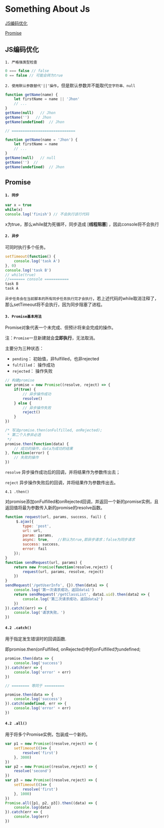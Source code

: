 # Something About Js

[JS编码优化](#JS编码优化)

[Promise](#Promise)


## JS编码优化
`1. 严格强类型检查`
```js
0 === false // false
0 == false // 可能会转为true
```
`2. 使用默认参数替代'||'操作`，但是默认参数并不能取代`空字符串、null`
``` js
function getName(name) {
    let firstName = name || 'Jhon'
    // ...
}
getName(null)   // Jhon
getName('')   // Jhon
getName(undefined)  // Jhon

// =============================

function getName(name = 'Jhon') {
    let firstName = name
    // ...
}
getName(null)   // null
getName('')  // 
getName(undefined)  // Jhon
```

## Promise

#### `1. 同步`
``` js
var x = true
while(x)
console.log('finish') // 不会执行该行代码
```
x为true，那么while就为死循环，同步造成 [**线程阻塞**] ，因此console将不会执行

#### `2. 异步`

可同时执行多个任务。
```js
setTimeout(function() {
    console.log('task A')
}, 0)
console.log('task B')
// while(true)
//======= console ===========
task B
task A
```
`异步任务会在当前脚本的所有同步任务执行完才会执行`，若上述代码的while取消注释了，那么setTimeout将不会执行，因为同步阻塞了进程。

#### `3. Promise基本用法`

Promise对象代表一个未完成、但预计将来会完成的操作。

注：`Promise`一旦新建就会**立即执行**，无法取消。

主要分为三种状态：

*  `pending`： 初始值，非fulfilled，也非rejected
*  `fulfilled`： 操作成功
*  `rejected`： 操作失败
```js
// 构建promise
var promise = new Promise((resolve, reject) => {
    if(true) {
        // 异步操作成功
        resolve()
    } else {
        // 异步操作失败
        reject()
    }
})

/* 写法promise.then(onFulfilled, onRejected);
 * 第二个入参非必选
 */
promise.then(function(data) {
    // 成功的操作，data为成功的结果
}, function(error) {
    // 失败的操作
})
```
`resolve` 异步操作成功后的回调，并将结果作为参数传出去；

`reject` 异步操作失败后的回调，并将结果作为参数传出去。

`4.1 .then()`

对promise添加onFulfilled和onRejected回调，并返回一个新的promise实例，且返回值将最为参数传入新的promise的resolve函数。
```js
function request(url, params, success, fail) {
     $.ajax({
        type: 'post',
        url: url,
        param: params,
        async: true,    //默认为true,即异步请求；false为同步请求
        success: success,
        error: fail
    });
}
function sendRequest(url, params) {
    return new Promise(function(resolve,reject) {
        request(url, params, resolve, reject)
    })
}
sendRequest('/getUserInfo', {}).then(data1 => {
    console.log('第一次请求成功，返回data1')
    return sendRequest('/getClassList', data1.uid).then(data2 => {
        console.log('第二次请求成功，返回data2')
    })
}).catch((err) => {
    console.log('请求失败，')
})
```
#### `4.2 .catch()`

用于指定发生错误时的回调函数.

即promise.then(onFulfilled, onRejected)中的onFulfilled为undefined;
```js
promise.then(data => {
    console.log('success')
}).catch(err => {
    console.log('error' + err)
})

// ======== 等同于 =========

promise.then(data => {
    console.log('success')
}).catch(undefined, err => {
    console.log('error' + err)
})
```
#### `4.2 .all()`
用于将多个Promise实例，包装成一个新的。
```js
var p1 = new Promise((resolve,reject) => {
    setTimeout(()=> {
        resolve('first')
    }, 3000)
})
var p2 = new Promise((resolve,reject) => {
    resolve('second')
})
var p3 = new Promise((resolve,reject) => {
    setTimeout(()=> {
        resolve('first')
    }, 1000)
})
Promise.all([p1, p2, p3]).then((data) => {
    console.log(data)
}).catch(err => {
    console.log(err)
})
```